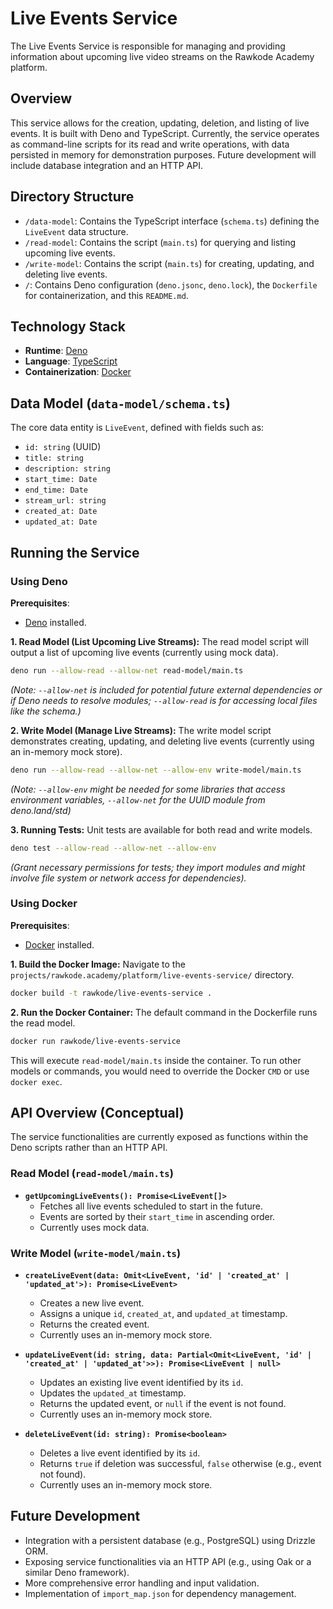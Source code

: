 # Live Events Service

The Live Events Service is responsible for managing and providing information about upcoming live video streams on the Rawkode Academy platform.

## Overview

This service allows for the creation, updating, deletion, and listing of live events. It is built with Deno and TypeScript. Currently, the service operates as command-line scripts for its read and write operations, with data persisted in memory for demonstration purposes. Future development will include database integration and an HTTP API.

## Directory Structure

-   `/data-model`: Contains the TypeScript interface (`schema.ts`) defining the `LiveEvent` data structure.
-   `/read-model`: Contains the script (`main.ts`) for querying and listing upcoming live events.
-   `/write-model`: Contains the script (`main.ts`) for creating, updating, and deleting live events.
-   `/`: Contains Deno configuration (`deno.jsonc`, `deno.lock`), the `Dockerfile` for containerization, and this `README.md`.

## Technology Stack

-   **Runtime**: [Deno](https://deno.land/)
-   **Language**: [TypeScript](https://www.typescriptlang.org/)
-   **Containerization**: [Docker](https://www.docker.com/)

## Data Model (`data-model/schema.ts`)

The core data entity is `LiveEvent`, defined with fields such as:
-   `id: string` (UUID)
-   `title: string`
-   `description: string`
-   `start_time: Date`
-   `end_time: Date`
-   `stream_url: string`
-   `created_at: Date`
-   `updated_at: Date`

## Running the Service

### Using Deno

**Prerequisites**:
-   [Deno](https://deno.land/manual/getting_started/installation) installed.

**1. Read Model (List Upcoming Live Streams):**
   The read model script will output a list of upcoming live events (currently using mock data).

   ```bash
   deno run --allow-read --allow-net read-model/main.ts
   ```
   *(Note: `--allow-net` is included for potential future external dependencies or if Deno needs to resolve modules; `--allow-read` is for accessing local files like the schema.)*

**2. Write Model (Manage Live Streams):**
   The write model script demonstrates creating, updating, and deleting live events (currently using an in-memory mock store).

   ```bash
   deno run --allow-read --allow-net --allow-env write-model/main.ts
   ```
   *(Note: `--allow-env` might be needed for some libraries that access environment variables, `--allow-net` for the UUID module from deno.land/std)*

**3. Running Tests:**
   Unit tests are available for both read and write models.

   ```bash
   deno test --allow-read --allow-net --allow-env
   ```
   *(Grant necessary permissions for tests; they import modules and might involve file system or network access for dependencies).*

### Using Docker

**Prerequisites**:
-   [Docker](https://docs.docker.com/get-docker/) installed.

**1. Build the Docker Image:**
   Navigate to the `projects/rawkode.academy/platform/live-events-service/` directory.

   ```bash
   docker build -t rawkode/live-events-service .
   ```

**2. Run the Docker Container:**
   The default command in the Dockerfile runs the read model.

   ```bash
   docker run rawkode/live-events-service
   ```
   This will execute `read-model/main.ts` inside the container. To run other models or commands, you would need to override the Docker `CMD` or use `docker exec`.

## API Overview (Conceptual)

The service functionalities are currently exposed as functions within the Deno scripts rather than an HTTP API.

### Read Model (`read-model/main.ts`)

-   **`getUpcomingLiveEvents(): Promise<LiveEvent[]>`**
    -   Fetches all live events scheduled to start in the future.
    -   Events are sorted by their `start_time` in ascending order.
    -   Currently uses mock data.

### Write Model (`write-model/main.ts`)

-   **`createLiveEvent(data: Omit<LiveEvent, 'id' | 'created_at' | 'updated_at'>): Promise<LiveEvent>`**
    -   Creates a new live event.
    -   Assigns a unique `id`, `created_at`, and `updated_at` timestamp.
    -   Returns the created event.
    -   Currently uses an in-memory mock store.

-   **`updateLiveEvent(id: string, data: Partial<Omit<LiveEvent, 'id' | 'created_at' | 'updated_at'>>): Promise<LiveEvent | null>`**
    -   Updates an existing live event identified by its `id`.
    -   Updates the `updated_at` timestamp.
    -   Returns the updated event, or `null` if the event is not found.
    -   Currently uses an in-memory mock store.

-   **`deleteLiveEvent(id: string): Promise<boolean>`**
    -   Deletes a live event identified by its `id`.
    -   Returns `true` if deletion was successful, `false` otherwise (e.g., event not found).
    -   Currently uses an in-memory mock store.

## Future Development

-   Integration with a persistent database (e.g., PostgreSQL) using Drizzle ORM.
-   Exposing service functionalities via an HTTP API (e.g., using Oak or a similar Deno framework).
-   More comprehensive error handling and input validation.
-   Implementation of `import_map.json` for dependency management.
